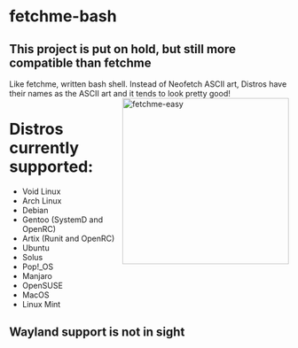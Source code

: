 # fetchme-bash

## This project is put on hold, but still more compatible than fetchme 

Like fetchme, written bash shell. Instead of Neofetch ASCII art, Distros have their names as the ASCII art and it tends to look pretty good!
<img src="https://i.imgur.com/2sY213f.jpg" alt="fetchme-easy" align="right" height="300px">
# Distros currently supported:
* Void Linux 
* Arch Linux
* Debian
* Gentoo (SystemD and OpenRC)
* Artix (Runit and OpenRC)
* Ubuntu
* Solus
* Pop!_OS
* Manjaro
* OpenSUSE
* MacOS
* Linux Mint

## Wayland support is not in sight
